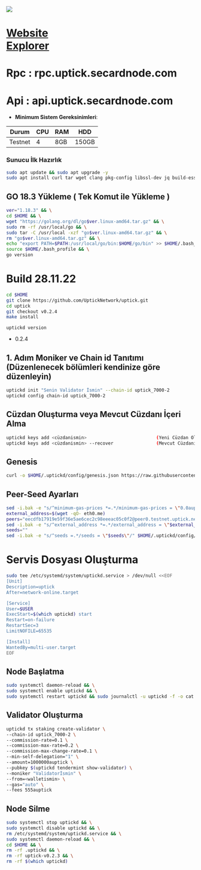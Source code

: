 <img src="https://miro.medium.com/max/1200/1*zjuHnPveUr7ZlLmj9lbGQw.jpeg" width="auto">
<p align="center">

[Website](https://uptick.network/ ) \
[Explorer](https://explorer.secardnode.com/uptick/staking)
 =
Rpc : rpc.uptick.secardnode.com
 =
Api : api.uptick.secardnode.com
=
- **Minimum Sistem Gereksinimleri**:

| Durum |CPU | RAM  | HDD  | 
|-----------|----|------|----------|
| Testnet   |   4| 8GB  | 150GB    |

### Sunucu İlk Hazırlık
```bash
sudo apt update && sudo apt upgrade -y
sudo apt install curl tar wget clang pkg-config libssl-dev jq build-essential bsdmainutils git make ncdu gcc git jq chrony liblz4-tool -y
```

## GO 18.3 Yükleme ( Tek Komut ile Yükleme )
```bash
ver="1.18.3" && \
cd $HOME && \
wget "https://golang.org/dl/go$ver.linux-amd64.tar.gz" && \
sudo rm -rf /usr/local/go && \
sudo tar -C /usr/local -xzf "go$ver.linux-amd64.tar.gz" && \
rm "go$ver.linux-amd64.tar.gz" && \
echo "export PATH=$PATH:/usr/local/go/bin:$HOME/go/bin" >> $HOME/.bash_profile && \
source $HOME/.bash_profile && \
go version
```

# Build 28.11.22
```bash
cd $HOME
git clone https://github.com/UptickNetwork/uptick.git
cd uptick
git checkout v0.2.4
make install
```

`uptickd version`
+ 0.2.4

## 1. Adım Moniker ve Chain id Tanıtımı (Düzenlenecek bölümleri kendinize göre düzenleyin)
```bash
uptickd init "Senin Validator İsmin" --chain-id uptick_7000-2
uptickd config chain-id uptick_7000-2
```

## Cüzdan Oluşturma veya Mevcut Cüzdanı İçeri Alma
```bash
uptickd keys add <cüzdanismin>                          (Yeni Cüzdan Oluşturma)
uptickd keys add <cüzdanismin> --recover                (Mevcut Cüzdanı İçeri Alma)
```

## Genesis
```bash
curl -o $HOME/.uptickd/config/genesis.json https://raw.githubusercontent.com/UptickNetwork/uptick-testnet/main/uptick_7000-2/genesis.json
```

## Peer-Seed Ayarları
```bash
sed -i.bak -e "s/^minimum-gas-prices *=.*/minimum-gas-prices = \"0.0auptick\"/;" ~/.uptickd/config/app.toml
external_address=$(wget -qO- eth0.me)
peers="eecdfb17919e59f36e5ae6cec2c98eeeac05c0f2@peer0.testnet.uptick.network:26656,178727600b61c055d9b594995e845ee9af08aa72@peer1.testnet.uptick.network:26656,f97a75fb69d3a5fe893dca7c8d238ccc0bd66a8f@uptick-seed.p2p.brocha.in:30554,94b63fddfc78230f51aeb7ac34b9fb86bd042a77@uptick-testnet-rpc.p2p.brocha.in:30556,902a93963c96589432ee3206944cdba392ae5c2d@65.108.42.105:27656"
sed -i.bak -e "s/^external_address *=.*/external_address = \"$external_address:26656\"/; s/^persistent_peers *=.*/persistent_peers = \"$peers\"/" $HOME/.uptickd/config/config.toml
seeds=""
sed -i.bak -e "s/^seeds =.*/seeds = \"$seeds\"/" $HOME/.uptickd/config/config.toml
```

# Servis Dosyası Oluşturma
```bash
sudo tee /etc/systemd/system/uptickd.service > /dev/null <<EOF
[Unit]
Description=uptick
After=network-online.target

[Service]
User=$USER
ExecStart=$(which uptickd) start
Restart=on-failure
RestartSec=3
LimitNOFILE=65535

[Install]
WantedBy=multi-user.target
EOF
```

## Node Başlatma
```bash
sudo systemctl daemon-reload && \
sudo systemctl enable uptickd && \
sudo systemctl restart uptickd && sudo journalctl -u uptickd -f -o cat
```

## Validator Oluşturma
```bash
uptickd tx staking create-validator \
--chain-id uptick_7000-2 \
--commission-rate=0.1 \
--commission-max-rate=0.2 \
--commission-max-change-rate=0.1 \
--min-self-delegation="1" \
--amount=1000000auptick \
--pubkey $(uptickd tendermint show-validator) \
--moniker "Validatorİsmin" \
--from=<walletismin> \
--gas="auto" \
--fees 555auptick
```

## Node Silme
```bash
sudo systemctl stop uptickd && \
sudo systemctl disable uptickd && \
rm /etc/systemd/system/uptickd.service && \
sudo systemctl daemon-reload && \
cd $HOME && \
rm -rf .uptickd && \
rm -rf uptick-v0.2.3 && \
rm -rf $(which uptickd)
```

